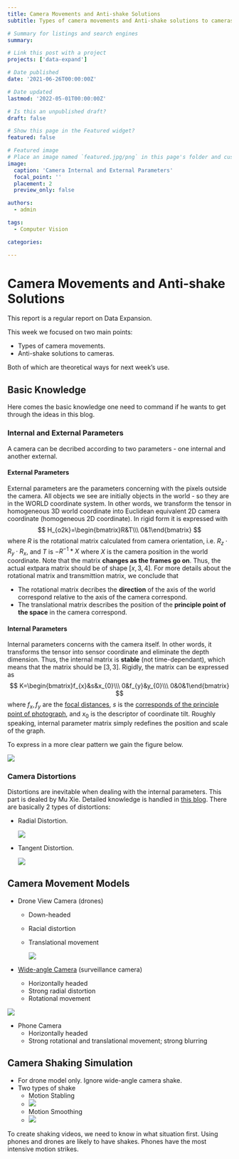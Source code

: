 ```yaml
---
title: Camera Movements and Anti-shake Solutions
subtitle: Types of camera movements and Anti-shake solutions to cameras.

# Summary for listings and search engines
summary: 

# Link this post with a project
projects: ['data-expand']

# Date published
date: '2021-06-26T00:00:00Z'

# Date updated
lastmod: '2022-05-01T00:00:00Z'

# Is this an unpublished draft?
draft: false

# Show this page in the Featured widget?
featured: false

# Featured image
# Place an image named `featured.jpg/png` in this page's folder and customize its options here.
image:
  caption: 'Camera Internal and External Parameters'
  focal_point: ''
  placement: 2
  preview_only: false

authors:
  - admin

tags:
  - Computer Vision

categories:

---
```


# Camera Movements and Anti-shake Solutions

This report is a regular report on Data Expansion.

This week we focused on two main points:

-   Types of camera movements.
-   Anti-shake solutions to cameras.

Both of which are theoretical ways for next week’s use.

## Basic Knowledge

Here comes the basic knowledge one need to command if he wants to get through the ideas in this blog.

### Internal and External Parameters

A camera can be decribed according to two parameters - one internal and another external.

#### External Parameters

External parameters are the parameters concerning with the pixels outside the camera. All objects we see are initially objects in the world - so they are in the WORLD coordinate system. In other words, we transform the tensor in homogeneous 3D world coordinate into Euclidean
equivalent 2D camera coordinate (homogeneous 2D coordinate). In rigid form it is expressed with
$$
H_{o2k}=\begin{bmatrix}R&T\\\ 0&1\end{bmatrix}
$$
where $R$ is the rotational matrix calculated from camera orientation, i.e. $R_z\cdot R_y\cdot R_x$$,$ and $T$ is $-R^{-1}*X$ where $X$ is the camera position in the world coordinate. Note that the matrix **changes as the frames go on**. Thus, the actual extpara matrix should be of shape $[x,3,4]$. For more details about the rotational matrix and transmittion matrix, we conclude that

-   The rotational matrix decribes the **direction** of the axis of the world correspond relative to the axis of the camera correspond.
-   The translational matrix describes the position of the **principle point of the space** in the camera correspond.

#### Internal Parameters

Internal parameters concerns with the camera itself. In other words, it transforms the tensor into sensor coordinate and eliminate the depth dimension. Thus, the internal matrix is **stable** (not time-dependant), which means that the matrix should be $[3,3]$. Rigidly, the matrix can be expressed as
$$
K=\begin{bmatrix}f_{x}&s&x_{0}\\\ 0&f_{y}&y_{0}\\\ 0&0&1\end{bmatrix}
$$
where $f_x, f_y$ are the [focal distances](https://baike.baidu.com/item/%E7%84%A6%E8%B7%9D/1880759), $s$ is the [corresponds of the principle point of photograph](https://baike.baidu.com/item/%E5%83%8F%E4%B8%BB%E7%82%B9), and $x_0$ is the descriptor of coordinate tilt. Roughly speaking, internal parameter matrix simply redefines the position and scale of the graph.

To express in a more clear pattern we gain the figure below.

![](http://jacklovespictures.oss-cn-beijing.aliyuncs.com/2021-06-27-025041.png)

### Camera Distortions

Distortions are inevitable when dealing with the internal parameters. This part is dealed by Mu Xie. Detailed knowledge is handled in [this blog](http://zhaoxuhui.top/blog/2018/04/17/CameraCalibration.html). There are basically 2 types of distortions:

- Radial Distortion.

  ![](http://jacklovespictures.oss-cn-beijing.aliyuncs.com/2021-06-27-053814.jpg)

- Tangent Distortion.

  ![](http://jacklovespictures.oss-cn-beijing.aliyuncs.com/2021-06-27-054416.jpg)

## Camera Movement Models

- Drone View Camera (drones)

  - Down-headed

  - Racial distortion

  - Translational movement

    ![](http://jacklovespictures.oss-cn-beijing.aliyuncs.com/2021-06-27-054118.jpg)

- [Wide-angle Camera](https://baike.baidu.com/item/%E9%95%9C%E5%A4%B4%E7%95%B8%E5%8F%98) (surveillance camera)

  -   Horizontally headed
  -   Strong radial distortion
  -   Rotational movement

![](http://jacklovespictures.oss-cn-beijing.aliyuncs.com/2021-06-27-053946.jpg)



-   Phone Camera
    -   Horizontally headed
    -   Strong rotational and translational movement; strong blurring

## Camera Shaking Simulation

-   For drone model only. Ignore wide-angle camera shake.
-   Two types of shake
    -   Motion Stabling
    -   ![](http://jacklovespictures.oss-cn-beijing.aliyuncs.com/2021-06-27-055325.png)
    -   Motion Smoothing
    -   ![](http://jacklovespictures.oss-cn-beijing.aliyuncs.com/2021-06-27-060512.png)

To create shaking videos, we need to know in what situation first. Using phones and drones are likely to have shakes. Phones have the most intensive motion strikes.